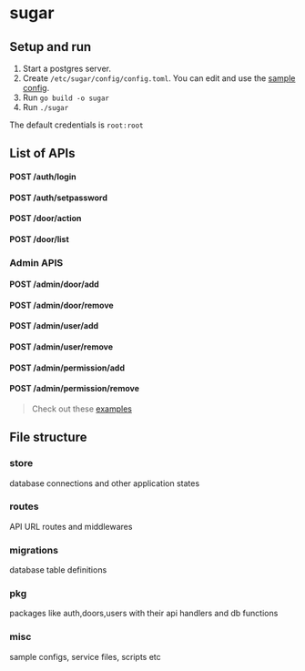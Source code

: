 # sugar

## Setup and run

1. Start a postgres server.
2. Create `/etc/sugar/config/config.toml`. You can edit and use the [sample config](build/config.toml).
3. Run `go build -o sugar`
4. Run `./sugar`

The default credentials is `root:root`

## List of APIs

#### POST /auth/login

#### POST /auth/setpassword

#### POST /door/action

#### POST /door/list

### Admin APIS

#### POST /admin/door/add

#### POST /admin/door/remove

#### POST /admin/user/add

#### POST /admin/user/remove

#### POST /admin/permission/add

#### POST /admin/permission/remove

> Check out these [examples](misc/rest/api.rest)

## File structure

### store

database connections and other application states

### routes

API URL routes and middlewares

### migrations

database table definitions

### pkg

packages like auth,doors,users with their api handlers and db functions

### misc

sample configs, service files, scripts etc
